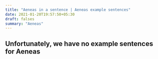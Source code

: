 ```yaml
---
title: "Aeneas in a sentence | Aeneas example sentences"
date: 2021-01-20T19:57:50+05:30
draft: falses
summary: "Aeneas"
---
```

## Unfortunately, we have no example sentences for Aeneas                 
